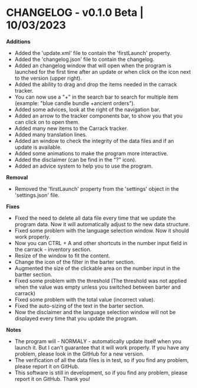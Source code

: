 # CHANGELOG - v0.1.0 Beta | 10/03/2023

**Additions**
- Added the 'update.xml' file to contain the 'firstLaunch' property.
- Added the 'changelog.json' file to contain the changelog.
- Added an changelog window that will open when the program is launched for the first time after an update or when click on the icon next to the version (upper right).
- Added the ability to drag and drop the items needed in the carrack tracker.
- You can now use a "+" in the search bar to search for multiple item (example: "blue candle bundle +ancient orders").
- Added some advices, look at the right of the navigation bar.
- Added an arrow to the tracker components bar, to show you that you can click on to open them.
- Added many new items to the Carrack tracker.
- Added many translation lines.
- Added an window to check the integrity of the data files and if an update is available.
- Added some animations to make the program more interactive.
- Added the disclaimer (can be find in the "?" icon).
- Added an advice system to help you to use the program.

**Removal**
- Removed the 'firstLaunch' property from the 'settings' object in the 'settings.json' file.

**Fixes**
- Fixed the need to delete all data file every time that we update the program data. Now it will automatically adjust to the new data structure.
- Fixed some problem with the language selection window. Now it should work properly.
- Now you can CTRL + A and other shortcuts in the number input field in the carrack - inventory section.
- Resize of the window to fit the content.
- Change the icon of the filter in the barter section.
- Augmented the size of the clickable area on the number input in the bartter section.
- Fixed some problem with the threshold (The threshold was not applied when the value was empty unless you switched between barter and carrack)
- Fixed some problem with the total value (incorrect value).
- Fixed the auto-sizing of the text in the barter section.
- Now the disclaimer and the language selection window will not be displayed every time that you update the program.

**Notes**
- The program will - NORMALY - automatically update itself when you launch it. But I can't guarantee that it will work properly. If you have any problem, please look in the GitHub for a new version.
- The verification of all the data files is in test, so if you find any problem, please report it on GitHub.
- This software is still in development, so if you find any problem, please report it on GitHub. Thank you!